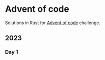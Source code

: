 # Advent of code

Solutions in Rust for [Advent of code](https://adventofcode.com/2023) challenge.

## 2023

### Day 1